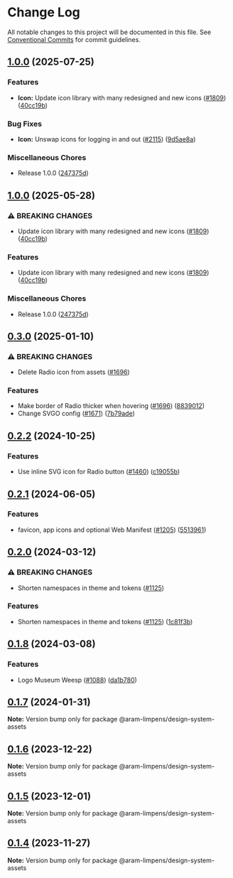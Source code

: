 # Change Log

All notable changes to this project will be documented in this file.
See [Conventional Commits](https://conventionalcommits.org) for commit guidelines.

## [1.0.0](https://github.com/alimpens/design-system/compare/design-system-assets-v1.0.0...design-system-assets-v1.0.0) (2025-07-25)


### Features

* **Icon:** Update icon library with many redesigned and new icons ([#1809](https://github.com/alimpens/design-system/issues/1809)) ([40cc19b](https://github.com/alimpens/design-system/commit/40cc19b41021e257c0fe1d4aa741480b2484156d))


### Bug Fixes

* **Icon:** Unswap icons for logging in and out ([#2115](https://github.com/alimpens/design-system/issues/2115)) ([9d5ae8a](https://github.com/alimpens/design-system/commit/9d5ae8a8e6a33d13ecfbaf91037c932bf6c37ec4))


### Miscellaneous Chores

* Release 1.0.0 ([247375d](https://github.com/alimpens/design-system/commit/247375df3a0dfd5109726aaf2bb71b56ef62fdd1))

## [1.0.0](https://github.com/Amsterdam/design-system/compare/design-system-assets-v0.3.0...design-system-assets-v1.0.0) (2025-05-28)


### ⚠ BREAKING CHANGES

* Update icon library with many redesigned and new icons ([#1809](https://github.com/Amsterdam/design-system/issues/1809)) ([40cc19b](https://github.com/Amsterdam/design-system/commit/40cc19b41021e257c0fe1d4aa741480b2484156d))


### Features

* Update icon library with many redesigned and new icons ([#1809](https://github.com/Amsterdam/design-system/issues/1809)) ([40cc19b](https://github.com/Amsterdam/design-system/commit/40cc19b41021e257c0fe1d4aa741480b2484156d))


### Miscellaneous Chores

* Release 1.0.0 ([247375d](https://github.com/Amsterdam/design-system/commit/247375df3a0dfd5109726aaf2bb71b56ef62fdd1))

## [0.3.0](https://github.com/Amsterdam/design-system/compare/design-system-assets-v0.2.2...design-system-assets-v0.3.0) (2025-01-10)

### ⚠ BREAKING CHANGES

* Delete Radio icon from assets ([#1696](https://github.com/Amsterdam/design-system/issues/1696))

### Features

* Make border of Radio thicker when hovering ([#1696](https://github.com/Amsterdam/design-system/issues/1696)) ([8839012](https://github.com/Amsterdam/design-system/commit/88390124aa5197f6c784dae4fc2a7c3e18d75ca6))
* Change SVGO config ([#1671](https://github.com/Amsterdam/design-system/issues/1671)) ([7b79ade](https://github.com/Amsterdam/design-system/commit/7b79adef8b2ff7977e5af7cc6f329191f1dfff3f))

## [0.2.2](https://github.com/Amsterdam/design-system/compare/design-system-assets-v0.2.1...design-system-assets-v0.2.2) (2024-10-25)

### Features

* Use inline SVG icon for Radio button ([#1460](https://github.com/Amsterdam/design-system/issues/1460)) ([c19055b](https://github.com/Amsterdam/design-system/commit/c19055bd6453ce40ca43b31d599f14ec65d6037a))

## [0.2.1](https://github.com/Amsterdam/design-system/compare/design-system-assets-v0.2.0...design-system-assets-v0.2.1) (2024-06-05)

### Features

* favicon, app icons and optional Web Manifest ([#1205](https://github.com/Amsterdam/design-system/issues/1205)) ([5513961](https://github.com/Amsterdam/design-system/commit/55139617966514207402f791a5b4e9778d059946))

## [0.2.0](https://github.com/Amsterdam/design-system/compare/design-system-assets-v0.1.8...design-system-assets-v0.2.0) (2024-03-12)

### ⚠ BREAKING CHANGES

* Shorten namespaces in theme and tokens ([#1125](https://github.com/Amsterdam/design-system/issues/1125))

### Features

* Shorten namespaces in theme and tokens ([#1125](https://github.com/Amsterdam/design-system/issues/1125)) ([1c81f3b](https://github.com/Amsterdam/design-system/commit/1c81f3bd14c1f202eec2341aec1888fb74d956d5))

## [0.1.8](https://github.com/Amsterdam/design-system/compare/design-system-assets-v0.1.7...design-system-assets-v0.1.8) (2024-03-08)

### Features

* Logo Museum Weesp  ([#1088](https://github.com/Amsterdam/design-system/issues/1088)) ([da1b780](https://github.com/Amsterdam/design-system/commit/da1b7808b5bcf17acb93fe46531a9722814e9256))

## [0.1.7](https://github.com/Amsterdam/design-system/compare/@aram-limpens/design-system-assets@0.1.6...@aram-limpens/design-system-assets@0.1.7) (2024-01-31)

**Note:** Version bump only for package @aram-limpens/design-system-assets

## [0.1.6](https://github.com/Amsterdam/design-system/compare/@aram-limpens/design-system-assets@0.1.5...@aram-limpens/design-system-assets@0.1.6) (2023-12-22)

**Note:** Version bump only for package @aram-limpens/design-system-assets

## [0.1.5](https://github.com/Amsterdam/design-system/compare/@aram-limpens/design-system-assets@0.1.4...@aram-limpens/design-system-assets@0.1.5) (2023-12-01)

**Note:** Version bump only for package @aram-limpens/design-system-assets

## [0.1.4](https://github.com/Amsterdam/design-system/compare/@aram-limpens/design-system-assets@0.1.3...@aram-limpens/design-system-assets@0.1.4) (2023-11-27)

**Note:** Version bump only for package @aram-limpens/design-system-assets
